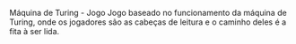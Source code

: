 Máquina de Turing - Jogo
Jogo baseado no funcionamento da máquina de Turing, onde os jogadores são as cabeças de leitura e o caminho deles é a fita à ser lida.
